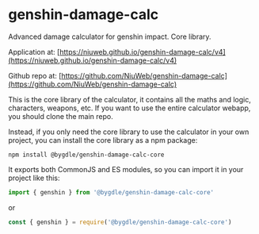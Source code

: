 # genshin-damage-calc
Advanced damage calculator for genshin impact. Core library.

Application at:
[https://niuweb.github.io/genshin-damage-calc/v4](https://niuweb.github.io/genshin-damage-calc/v4)

Github repo at:
[https://github.com/NiuWeb/genshin-damage-calc](https://github.com/NiuWeb/genshin-damage-calc)

This is the core library of the calculator, it contains all the maths and logic, characters, weapons, etc. If you want to use the entire calculator webapp, you should clone the main repo.

Instead, if you only need the core library to use the calculator in your own project, you can install the core library as a npm package:

```shell
npm install @bygdle/genshin-damage-calc-core
```

It exports both CommonJS and ES modules, so you can import it in your project like this:

```javascript
import { genshin } from '@bygdle/genshin-damage-calc-core'
```
or
```javascript
const { genshin } = require('@bygdle/genshin-damage-calc-core')
```